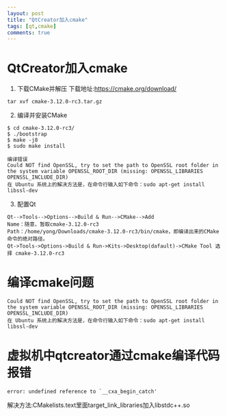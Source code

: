 ```yaml
---
layout: post
title: "QtCreator加入cmake"
tags: [qt,cmake]
comments: true
---
```


# QtCreator加入cmake
1. 下载CMake并解压 
下载地址:https://cmake.org/download/
```
tar xvf cmake-3.12.0-rc3.tar.gz
```
2. 编译并安装CMake
```
$ cd cmake-3.12.0-rc3/
$ ./bootstrap
$ make -j8
$ sudo make install
```
```
编译错误
Could NOT find OpenSSL, try to set the path to OpenSSL root folder in the system variable OPENSSL_ROOT_DIR (missing: OPENSSL_LIBRARIES OPENSSL_INCLUDE_DIR) 
在 Ubuntu 系统上的解决方法是，在命令行输入如下命令：sudo apt-get install libssl-dev
```
3. 配置Qt
```
Qt-->Tools-->Options-->Build & Run-->CMake-->Add
Name：随意，暂取cmake-3.12.0-rc3
Path：/home/yong/Downloads/cmake-3.12.0-rc3/bin/cmake，即编译出来的CMake命令的绝对路径。
Qt->Tools->Options->Build & Run->Kits->Desktop(dafault)->CMake Tool 选择 cmake-3.12.0-rc3
```

# 编译cmake问题
```
Could NOT find OpenSSL, try to set the path to OpenSSL root folder in the system variable OPENSSL_ROOT_DIR (missing: OPENSSL_LIBRARIES OPENSSL_INCLUDE_DIR) 
在 Ubuntu 系统上的解决方法是，在命令行输入如下命令：sudo apt-get install libssl-dev
```

# 虚拟机中qtcreator通过cmake编译代码报错
```
error: undefined reference to `__cxa_begin_catch'
```
解决方法:CMakelists.text里面target_link_libraries加入libstdc++.so